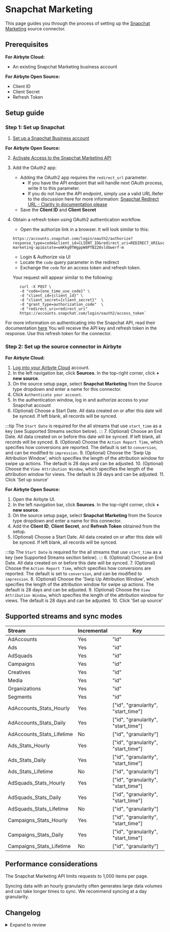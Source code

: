 # Snapchat Marketing

This page guides you through the process of setting up the [Snapchat Marketing](https://marketingapi.snapchat.com/docs/) source connector.

## Prerequisites

<!-- env:cloud -->

**For Airbyte Cloud:**

- An existing Snapchat Marketing business account
<!-- /env:cloud -->

<!-- env:oss -->

**For Airbyte Open Source:**

- Client ID
- Client Secret
- Refresh Token

<!-- /env:oss -->

## Setup guide

### Step 1: Set up Snapchat

1. [Set up a Snapchat Business account](https://businesshelp.snapchat.com/s/article/get-started?language=en_US)

<!-- env:oss -->

**For Airbyte Open Source:**

2. [Activate Access to the Snapchat Marketing API](https://businesshelp.snapchat.com/s/article/api-apply?language=en_US)
3. Add the OAuth2 app:
   - Adding the OAuth2 app requires the `redirect_url` parameter.
     - If you have the API endpoint that will handle next OAuth process, write it to this parameter.
     - If you do not have the API endpoint, simply use a valid URL.Refer to the discussion here for more information: [Snapchat Redirect URL - Clarity in documentation please](https://github.com/Snap-Kit/bitmoji-sample/issues/3)
   - Save the **Client ID** and **Client Secret**
4. Obtain a refresh token using OAuth2 authentication workflow.
   - Open the authorize link in a browser. It will look similar to this:
   ```
   https://accounts.snapchat.com/login/oauth2/authorize?response_type=code&client_id=CLIENT_ID&redirect_uri=REDIRECT_URI&scope=snapchat-marketing-api&state=wmKkg0TWgppW8PTBZ20sldUwerf-m
   ```
   - Login & Authorize via UI
   - Locate the `code` query parameter in the redirect
   - Exchange the `code` for an access token and refresh token.

   Your request will appear similar to the following:

   ```text
      curl -X POST \
      -d "code={one_time_use_code}" \
      -d "client_id={client_id}" \
      -d "client_secret={client_secret}"  \
      -d "grant_type=authorization_code"  \
      -d "redirect_uri=redirect_uri"
      https://accounts.snapchat.com/login/oauth2/access_token`
   ```

For more information on authenticating into the Snapchat API, read their documentation [here](https://marketingapi.snapchat.com/docs/#authentication)
   You will receive the API key and refresh token in the response. Use this refresh token for the connector.
   <!-- /env:oss -->

### Step 2: Set up the source connector in Airbyte

<!-- env:cloud -->

**For Airbyte Cloud:**

1. [Log into your Airbyte Cloud](https://cloud.airbyte.com/workspaces) account.
2. In the left navigation bar, click **Sources**. In the top-right corner, click **+ new source**.
3. On the source setup page, select **Snapchat Marketing** from the Source type dropdown and enter a name for this connector.
4. Click `Authenticate your account`.
5. In the authentication window, log in and authorize access to your Snapchat account
6. (Optional) Choose a Start Date. All data created on or after this date will be synced. If left blank, all records will be synced.

:::tip
The `Start Date` is required for the all streams that use `start_time` as a key (see Supported Streams section below).
:::
7. (Optional) Choose an End Date. All data created on or before this date will be synced. If left blank, all records will be synced.
8. (Optional) Choose the `Action Report Time`, which specifies how conversions are reported. The default is set to `conversion`, and can be modified to `impression`.
9. (Optional) Choose the 'Swip Up Attribution Window', which specifies the length of the attribution window for swipe up actions. The default is 28 days and can be adjusted.
10. (Optional) Choose the `View Attribution Window`, which specifies the length of the attribution window for views. The default is 28 days and can be adjusted.
11. Click 'Set up source'
<!-- /env:cloud -->

<!-- env:oss -->

**For Airbyte Open Source:**

1. Open the Airbyte UI.
2. In the left navigation bar, click **Sources**. In the top-right corner, click **+ new source**.
3. On the source setup page, select **Snapchat Marketing** from the Source type dropdown and enter a name for this connector.
4. Add the **Client ID**, **Client Secret**, and **Refresh Token** obtained from the setup.
5. (Optional) Choose a Start Date. All data created on or after this date will be synced. If left blank, all records will be synced.

:::tip
The `Start Date` is required for the all streams that use `start_time` as a key (see Supported Streams section below).
:::
6. (Optional) Choose an End Date. All data created on or before this date will be synced.
7. (Optional) Choose the `Action Report Time`, which specifies how conversions are reported. The default is set to `conversion`, and can be modified to `impression`.
8. (Optional) Choose the 'Swip Up Attribution Window', which specifies the length of the attribution window for swipe up actions. The default is 28 days and can be adjusted.
9. (Optional) Choose the `View Attribution Window`, which specifies the length of the attribution window for views. The default is 28 days and can be adjusted.
10. Click 'Set up source'
<!-- /env:oss -->

## Supported streams and sync modes

| Stream                  | Incremental | Key                                 |
|:------------------------|:------------|-------------------------------------|
| AdAccounts              | Yes         | "id"                                |
| Ads                     | Yes         | "id"                                |
| AdSquads                | Yes         | "id"                                |
| Campaigns               | Yes         | "id"                                |
| Creatives               | Yes         | "id"                                |
| Media                   | Yes         | "id"                                |
| Organizations           | Yes         | "id"                                |
| Segments                | Yes         | "id"                                |
| AdAccounts_Stats_Hourly   | Yes         | ["id", "granularity", "start_time"] |
| AdAccounts_Stats_Daily    | Yes         | ["id", "granularity", "start_time"] |
| AdAccounts_Stats_Lifetime | No          | ["id", "granularity"]               |
| Ads_Stats_Hourly          | Yes         | ["id", "granularity", "start_time"] |
| Ads_Stats_Daily           | Yes         | ["id", "granularity", "start_time"] |
| Ads_Stats_Lifetime        | No          | ["id", "granularity"]               |
| AdSquads_Stats_Hourly     | Yes         | ["id", "granularity", "start_time"] |
| AdSquads_Stats_Daily      | Yes         | ["id", "granularity", "start_time"] |
| AdSquads_Stats_Lifetime   | No          | ["id", "granularity"]               |
| Campaigns_Stats_Hourly    | Yes         | ["id", "granularity", "start_time"] |
| Campaigns_Stats_Daily     | Yes         | ["id", "granularity", "start_time"] |
| Campaigns_Stats_Lifetime  | No          | ["id", "granularity"]               |

## Performance considerations

The Snapchat Marketing API limits requests to 1,000 items per page.

Syncing data with an hourly granularity often generates large data volumes and can take longer times to sync. We recommend syncing at a day granularity.

## Changelog

<details>
  <summary>Expand to review</summary>

| Version | Date       | Pull Request                                             | Subject                                                                        |
|:--------|:-----------|:---------------------------------------------------------|:-------------------------------------------------------------------------------|
| 1.4.0 | 2024-11-26 | [44170](https://github.com/airbytehq/airbyte/pull/44170) | Added Optional filters - Organization & Ad Account IDs  |
| 1.3.2 | 2024-11-05 | [48375](https://github.com/airbytehq/airbyte/pull/48375) | Re-implement advanced_auth in connector spec |
| 1.3.1 | 2024-10-29 | [47837](https://github.com/airbytehq/airbyte/pull/47837) | Update dependencies |
| 1.3.0 | 2024-10-15 | [46927](https://github.com/airbytehq/airbyte/pull/46927) | Promoting release candidate 1.3.0-rc.1 to a main version. |
| 1.3.0-rc.1  | 2024-10-08 | [46570](https://github.com/airbytehq/airbyte/pull/46570) | Migrate to Manifest-only |
| 1.2.12 | 2024-10-12 | [46800](https://github.com/airbytehq/airbyte/pull/46800) | Update dependencies |
| 1.2.11 | 2024-10-05 | [46419](https://github.com/airbytehq/airbyte/pull/46419) | Update dependencies |
| 1.2.10 | 2024-09-28 | [46106](https://github.com/airbytehq/airbyte/pull/46106) | Update dependencies |
| 1.2.9 | 2024-09-21 | [45780](https://github.com/airbytehq/airbyte/pull/45780) | Update dependencies |
| 1.2.8 | 2024-09-14 | [45477](https://github.com/airbytehq/airbyte/pull/45477) | Update dependencies |
| 1.2.7 | 2024-09-07 | [45278](https://github.com/airbytehq/airbyte/pull/45278) | Update dependencies |
| 1.2.6 | 2024-08-31 | [44998](https://github.com/airbytehq/airbyte/pull/44998) | Update dependencies |
| 1.2.5 | 2024-08-24 | [44735](https://github.com/airbytehq/airbyte/pull/44735) | Update dependencies |
| 1.2.4 | 2024-08-17 | [43859](https://github.com/airbytehq/airbyte/pull/43859) | Update dependencies |
| 1.2.3 | 2024-08-12 | [43826](https://github.com/airbytehq/airbyte/pull/43826) | Fixed the bug with the missing `spend` field to supported `*_stats_*` streams |
| 1.2.2 | 2024-08-10 | [43539](https://github.com/airbytehq/airbyte/pull/43539) | Update dependencies |
| 1.2.1 | 2024-08-03 | [43174](https://github.com/airbytehq/airbyte/pull/43174) | Update dependencies |
| 1.2.0 | 2024-07-31 | [42010](https://github.com/airbytehq/airbyte/pull/42010) | Migrate to CDK v4.1.0 |
| 1.1.2 | 2024-07-27 | [42680](https://github.com/airbytehq/airbyte/pull/42680) | Update dependencies |
| 1.1.1 | 2024-07-20 | [42366](https://github.com/airbytehq/airbyte/pull/42366) | Update dependencies |
| 1.1.0 | 2024-07-16 | [42009](https://github.com/airbytehq/airbyte/pull/42009) | Migrate to CDK v2.4.0 |
| 1.0.3 | 2024-07-13 | [41855](https://github.com/airbytehq/airbyte/pull/41855) | Update dependencies |
| 1.0.2 | 2024-07-10 | [41547](https://github.com/airbytehq/airbyte/pull/41547) | Update dependencies |
| 1.0.1 | 2024-07-09 | [40132](https://github.com/airbytehq/airbyte/pull/40132) | Update dependencies |
| 1.0.0 | 2024-06-20 | [39507](https://github.com/airbytehq/airbyte/pull/39507) | Migrate to low-code CDK and add incremental functionality to `organizations` |
| 0.6.2 | 2024-05-22 | [38574](https://github.com/airbytehq/airbyte/pull/38574) | Update authenticator package |
| 0.6.1 | 2024-04-24 | [36662](https://github.com/airbytehq/airbyte/pull/36662) | Schema descriptions |
| 0.6.0 | 2024-04-10 | [30586](https://github.com/airbytehq/airbyte/pull/30586) | Add `attribution_windows`,`action_report_time` as optional configurable params |
| 0.5.0 | 2024-03-19 | [36267](https://github.com/airbytehq/airbyte/pull/36267) | Pin airbyte-cdk version to `^0` |
| 0.4.0 | 2024-02-27 | [35660](https://github.com/airbytehq/airbyte/pull/35660) | Add new fields to streams `ads`, `adsquads`, `creatives`, and `media` |
| 0.3.2 | 2024-02-12 | [35171](https://github.com/airbytehq/airbyte/pull/35171) | Manage dependencies with Poetry. |
| 0.3.0 | 2023-05-22 | [26358](https://github.com/airbytehq/airbyte/pull/26358) | Remove deprecated authSpecification in favour of advancedAuth |
| 0.2.0 | 2023-05-10 | [25948](https://github.com/airbytehq/airbyte/pull/25948) | Introduce new field in the `Campaigns` stream schema |
| 0.1.16 | 2023-04-20 | [20897](https://github.com/airbytehq/airbyte/pull/20897) | Add missing fields to Basic Stats schema |
| 0.1.15 | 2023-03-02 | [22869](https://github.com/airbytehq/airbyte/pull/22869) | Specified date formatting in specification |
| 0.1.14 | 2023-02-10 | [22808](https://github.com/airbytehq/airbyte/pull/22808) | Enable default `AvailabilityStrategy` |
| 0.1.13 | 2023-01-27 | [22023](https://github.com/airbytehq/airbyte/pull/22023) | Set `AvailabilityStrategy` for streams explicitly to `None` |
| 0.1.12 | 2023-01-11 | [21267](https://github.com/airbytehq/airbyte/pull/21267) | Fix parse empty error response |
| 0.1.11 | 2022-12-23 | [20865](https://github.com/airbytehq/airbyte/pull/20865) | Handle 403 permission error |
| 0.1.10 | 2022-12-15 | [20537](https://github.com/airbytehq/airbyte/pull/20537) | Run on CDK 0.15.0 |
| 0.1.9 | 2022-12-14 | [20498](https://github.com/airbytehq/airbyte/pull/20498) | Fix output state when no records are read |
| 0.1.8 | 2022-10-05 | [17596](https://github.com/airbytehq/airbyte/pull/17596) | Retry 429 and 5xx errors when refreshing access token |
| 0.1.6 | 2022-07-21 | [14924](https://github.com/airbytehq/airbyte/pull/14924) | Remove `additionalProperties` field from specs |
| 0.1.5 | 2022-07-13 | [14577](https://github.com/airbytehq/airbyte/pull/14577) | Added stats streams hourly, daily, lifetime |
| 0.1.4 | 2021-12-07 | [8429](https://github.com/airbytehq/airbyte/pull/8429) | Update titles and descriptions |
| 0.1.3 | 2021-11-10 | [7811](https://github.com/airbytehq/airbyte/pull/7811) | Add oauth2.0, fix stream_state |
| 0.1.2 | 2021-11-08 | [7499](https://github.com/airbytehq/airbyte/pull/7499) | Remove base-python dependencies |
| 0.1.1 | 2021-07-29 | [5072](https://github.com/airbytehq/airbyte/pull/5072) | Fix bug with incorrect stream_state value |
| 0.1.0 | 2021-07-26 | [4843](https://github.com/airbytehq/airbyte/pull/4843) | Initial release supporting the Snapchat Marketing API |

</details>

